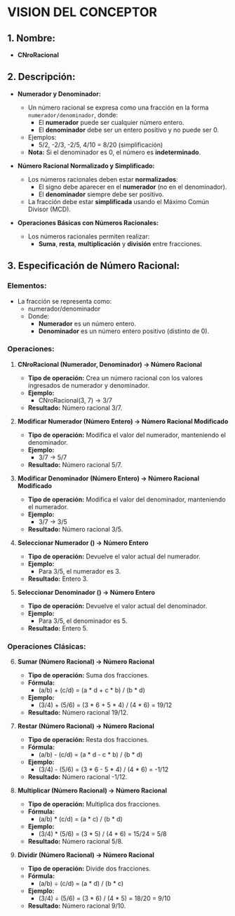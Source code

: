 ﻿# VISION DEL CONCEPTOR

## 1. Nombre:
   - **CNroRacional**

## 2. Descripción:
   - **Numerador y Denominador:**
     - Un número racional se expresa como una fracción en la forma `numerador/denominador`, donde:
       - El **numerador** puede ser cualquier número entero.
       - El **denominador** debe ser un entero positivo y no puede ser 0.
     - Ejemplos:
       - 5/2, -2/3, -2/5, 4/10 = 8/20 (simplificación)
     - **Nota:** Si el denominador es 0, el número es **indeterminado**.

   - **Número Racional Normalizado y Simplificado:**
     - Los números racionales deben estar **normalizados**:
       - El signo debe aparecer en el **numerador** (no en el denominador).
       - El **denominador** siempre debe ser positivo.
     - La fracción debe estar **simplificada** usando el Máximo Común Divisor (MCD).

   - **Operaciones Básicas con Números Racionales:**
     - Los números racionales permiten realizar:
       - **Suma**, **resta**, **multiplicación** y **división** entre fracciones.

## 3. Especificación de Número Racional:

### Elementos:
   - La fracción se representa como:
     - numerador/denominador
     - Donde:
       - **Numerador** es un número entero.
       - **Denominador** es un número entero positivo (distinto de 0).

### Operaciones:

1. **CNroRacional (Numerador, Denominador) → Número Racional**
   - **Tipo de operación:** Crea un número racional con los valores ingresados de numerador y denominador.
   - **Ejemplo:**
     - CNroRacional(3, 7) → 3/7
   - **Resultado:** Número racional 3/7.

2. **Modificar Numerador (Número Entero) → Número Racional Modificado**
   - **Tipo de operación:** Modifica el valor del numerador, manteniendo el denominador.
   - **Ejemplo:**
     - 3/7 → 5/7
   - **Resultado:** Número racional 5/7.

3. **Modificar Denominador (Número Entero) → Número Racional Modificado**
   - **Tipo de operación:** Modifica el valor del denominador, manteniendo el numerador.
   - **Ejemplo:**
     - 3/7 → 3/5
   - **Resultado:** Número racional 3/5.

4. **Seleccionar Numerador () → Número Entero**
   - **Tipo de operación:** Devuelve el valor actual del numerador.
   - **Ejemplo:** 
     - Para 3/5, el numerador es 3.
   - **Resultado:** Entero 3.

5. **Seleccionar Denominador () → Número Entero**
   - **Tipo de operación:** Devuelve el valor actual del denominador.
   - **Ejemplo:** 
     - Para 3/5, el denominador es 5.
   - **Resultado:** Entero 5.

### Operaciones Clásicas:

6. **Sumar (Número Racional) → Número Racional**
   - **Tipo de operación:** Suma dos fracciones.
   - **Fórmula:**
     - (a/b) + (c/d) = (a \* d + c \* b) / (b \* d)
   - **Ejemplo:**
     - (3/4) + (5/6) = (3 \* 6 + 5 \* 4) / (4 \* 6) = 19/12
   - **Resultado:** Número racional 19/12.

7. **Restar (Número Racional) → Número Racional**
   - **Tipo de operación:** Resta dos fracciones.
   - **Fórmula:**
     - (a/b) - (c/d) = (a \* d - c \* b) / (b \* d)
   - **Ejemplo:**
     - (3/4) - (5/6) = (3 \* 6 - 5 \* 4) / (4 \* 6) = -1/12
   - **Resultado:** Número racional -1/12.

8. **Multiplicar (Número Racional) → Número Racional**
   - **Tipo de operación:** Multiplica dos fracciones.
   - **Fórmula:**
     - (a/b) \* (c/d) = (a \* c) / (b \* d)
   - **Ejemplo:**
     - (3/4) \* (5/6) = (3 \* 5) / (4 \* 6) = 15/24 = 5/8
   - **Resultado:** Número racional 5/8.

9. **Dividir (Número Racional) → Número Racional**
   - **Tipo de operación:** Divide dos fracciones.
   - **Fórmula:**
     - (a/b) ÷ (c/d) = (a \* d) / (b \* c)
   - **Ejemplo:**
     - (3/4) ÷ (5/6) = (3 \* 6) / (4 \* 5) = 18/20 = 9/10
   - **Resultado:** Número racional 9/10.
